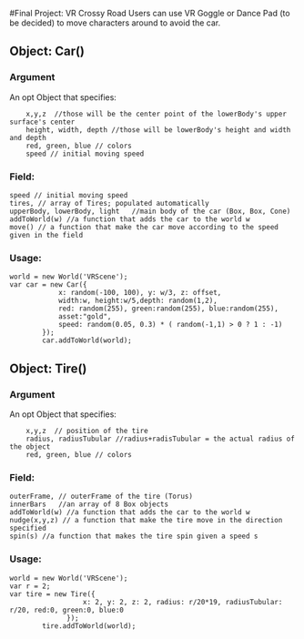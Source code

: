 #Final Project: VR Crossy Road
Users can use VR Goggle or Dance Pad (to be decided) to move characters around to avoid the car.


## Object: Car()
### Argument
An opt Object that specifies:
```
    x,y,z  //those will be the center point of the lowerBody's upper surface's center
    height, width, depth //those will be lowerBody's height and width and depth
    red, green, blue // colors
    speed // initial moving speed
```
### Field:
```
speed // initial moving speed
tires, // array of Tires; populated automatically
upperBody, lowerBody, light   //main body of the car (Box, Box, Cone)
addToWorld(w) //a function that adds the car to the world w
move() // a function that make the car move according to the speed given in the field
```
### Usage:
```
world = new World('VRScene');
var car = new Car({
            x: random(-100, 100), y: w/3, z: offset,
            width:w, height:w/5,depth: random(1,2),
            red: random(255), green:random(255), blue:random(255),
            asset:"gold",
            speed: random(0.05, 0.3) * ( random(-1,1) > 0 ? 1 : -1)
        });
        car.addToWorld(world);
```

## Object: Tire()
### Argument
An opt Object that specifies:
```
    x,y,z  // position of the tire
    radius, radiusTubular //radius+radisTubular = the actual radius of the object
    red, green, blue // colors
```
### Field:
```
outerFrame, // outerFrame of the tire (Torus)
innerBars   //an array of 8 Box objects
addToWorld(w) //a function that adds the car to the world w
nudge(x,y,z) // a function that make the tire move in the direction specified
spin(s) //a function that makes the tire spin given a speed s
```
### Usage:
```
world = new World('VRScene');
var r = 2;
var tire = new Tire({
                  x: 2, y: 2, z: 2, radius: r/20*19, radiusTubular: r/20, red:0, green:0, blue:0
              });
        tire.addToWorld(world);
```

